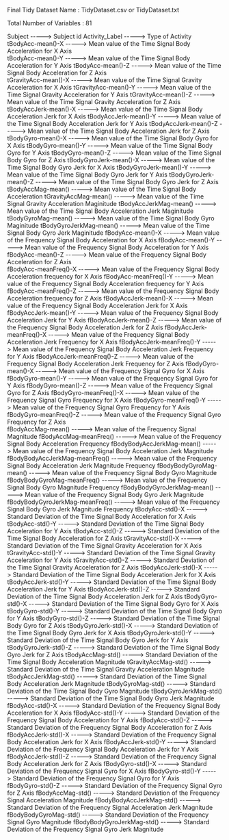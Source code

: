 Final Tidy Dataset Name : TidyDataset.csv or TidyDataset.txt

Total Number of Variables : 81

Subject                     ----->  Subject id
Activity_Label              ----->  Type of Activity   
tBodyAcc-mean()-X           ----->  Mean value of the Time Signal Body Acceleration for X Axis    
tBodyAcc-mean()-Y           ----->  Mean value of the Time Signal Body Acceleration for Y Axis 
tBodyAcc-mean()-Z           ----->  Mean value of the Time Signal Body Acceleration for Z Axis   
tGravityAcc-mean()-X        ----->  Mean value of the Time Signal Gravity Acceleration for X Axis 
tGravityAcc-mean()-Y        ----->  Mean value of the Time Signal Gravity Acceleration for Y Axis 
tGravityAcc-mean()-Z        ----->  Mean value of the Time Signal Gravity Acceleration for Z Axis
tBodyAccJerk-mean()-X       ----->  Mean value of the Time Signal Body Acceleration Jerk for X Axis
tBodyAccJerk-mean()-Y       ----->  Mean value of the Time Signal Body Acceleration Jerk for Y Axis
tBodyAccJerk-mean()-Z       ----->  Mean value of the Time Signal Body Acceleration Jerk for Z Axis 
tBodyGyro-mean()-X          ----->  Mean value of the Time Signal Body Gyro for X Axis
tBodyGyro-mean()-Y          ----->  Mean value of the Time Signal Body Gyro for Y Axis
tBodyGyro-mean()-Z          ----->  Mean value of the Time Signal Body Gyro for Z Axis
tBodyGyroJerk-mean()-X      ----->  Mean value of the Time Signal Body Gyro Jerk for X Axis
tBodyGyroJerk-mean()-Y      ----->  Mean value of the Time Signal Body Gyro Jerk for Y Axis
tBodyGyroJerk-mean()-Z      ----->  Mean value of the Time Signal Body Gyro Jerk for Z Axis
tBodyAccMag-mean()          ----->  Mean value of the Time Signal Body Acceleration
tGravityAccMag-mean()       ----->  Mean value of the Time Signal Gravity Acceleration Maginitude
tBodyAccJerkMag-mean()      ----->  Mean value of the Time Signal Body Acceleration Jerk Maginitude 
tBodyGyroMag-mean()         ----->  Mean value of the Time Signal Body Gyro Maginitude
tBodyGyroJerkMag-mean()     ----->  Mean value of the Time Signal Body Gyro Jerk Maginitude
fBodyAcc-mean()-X           ----->  Mean value of the Frequency Signal Body Acceleration for X Axis
fBodyAcc-mean()-Y           ----->  Mean value of the Frequency Signal Body Acceleration for Y Axis
fBodyAcc-mean()-Z           ----->  Mean value of the Frequency Signal Body Acceleration for Z Axis   
fBodyAcc-meanFreq()-X       ----->  Mean value of the Frequency Signal Body Acceleration frequency for X Axis 
fBodyAcc-meanFreq()-Y       ----->  Mean value of the Frequency Signal Body Acceleration frequency for Y Axis 
fBodyAcc-meanFreq()-Z       ----->  Mean value of the Frequency Signal Body Acceleration frequency for Z Axis
fBodyAccJerk-mean()-X       ----->  Mean value of the Frequency Signal Body Acceleration Jerk for X Axis
fBodyAccJerk-mean()-Y       ----->  Mean value of the Frequency Signal Body Acceleration Jerk for Y Axis
fBodyAccJerk-mean()-Z       ----->  Mean value of the Frequency Signal Body Acceleration Jerk for Z Axis
fBodyAccJerk-meanFreq()-X   ----->  Mean value of the Frequency Signal Body Acceleration Jerk Frequency for X Axis
fBodyAccJerk-meanFreq()-Y   ----->  Mean value of the Frequency Signal Body Acceleration Jerk Frequency for Y Axis
fBodyAccJerk-meanFreq()-Z   ----->  Mean value of the Frequency Signal Body Acceleration Jerk Frequency for Z Axis
fBodyGyro-mean()-X          ----->  Mean value of the Frequency Signal Gyro for X Axis
fBodyGyro-mean()-Y          ----->  Mean value of the Frequency Signal Gyro for Y Axis
fBodyGyro-mean()-Z          ----->  Mean value of the Frequency Signal Gyro for Z Axis
fBodyGyro-meanFreq()-X      ----->  Mean value of the Frequency Signal Gyro Frequency for X Axis 
fBodyGyro-meanFreq()-Y      ----->  Mean value of the Frequency Signal Gyro Frequency for Y Axis 
fBodyGyro-meanFreq()-Z      ----->  Mean value of the Frequency Signal Gyro Frequency for Z Axis  
fBodyAccMag-mean()          ----->  Mean value of the Frequency Signal Magnitude
fBodyAccMag-meanFreq()      ----->  Mean value of the Frequency Signal Body Acceleration Frequency
fBodyBodyAccJerkMag-mean()  ----->  Mean value of the Frequency Signal Body Acceleration Jerk Magnitude
fBodyBodyAccJerkMag-meanFreq() ----->  Mean value of the Frequency Signal Body Acceleration Jerk Magnitude Frequency
fBodyBodyGyroMag-mean()     ----->  Mean value of the Frequency Signal Body Gyro Magnitude
fBodyBodyGyroMag-meanFreq() ----->  Mean value of the Frequency Signal Body Gyro Magnitude Frequency
fBodyBodyGyroJerkMag-mean() ----->  Mean value of the Frequency Signal Body Gyro Jerk Magnitude
fBodyBodyGyroJerkMag-meanFreq() ----->  Mean value of the Frequency Signal Body Gyro Jerk Magnitude Frequency
tBodyAcc-std()-X            ----->  Standard Deviation of the Time Signal Body Acceleration for X Axis 
tBodyAcc-std()-Y            ----->  Standard Deviation of the Time Signal Body Acceleration for Y Axis 
tBodyAcc-std()-Z            ----->  Standard Deviation of the Time Signal Body Acceleration for Z Axis 
tGravityAcc-std()-X         ----->  Standard Deviation of the Time Signal Gravity Acceleration for X Axis
tGravityAcc-std()-Y         ----->  Standard Deviation of the Time Signal Gravity Acceleration for Y Axis
tGravityAcc-std()-Z         ----->  Standard Deviation of the Time Signal Gravity Acceleration for Z Axis
tBodyAccJerk-std()-X        ----->  Standard Deviation of the Time Signal Body Acceleration Jerk for X Axis
tBodyAccJerk-std()-Y        ----->  Standard Deviation of the Time Signal Body Acceleration Jerk for Y Axis 
tBodyAccJerk-std()-Z        ----->  Standard Deviation of the Time Signal Body Acceleration Jerk for Z Axis 
tBodyGyro-std()-X           ----->  Standard Deviation of the Time Signal Body Gyro for X Axis
tBodyGyro-std()-Y           ----->  Standard Deviation of the Time Signal Body Gyro for Y Axis
tBodyGyro-std()-Z           ----->  Standard Deviation of the Time Signal Body Gyro for Z Axis
tBodyGyroJerk-std()-X       ----->  Standard Deviation of the Time Signal Body Gyro Jerk for X Axis
tBodyGyroJerk-std()-Y       ----->  Standard Deviation of the Time Signal Body Gyro Jerk for Y Axis
tBodyGyroJerk-std()-Z       ----->  Standard Deviation of the Time Signal Body Gyro Jerk for Z Axis
tBodyAccMag-std()           ----->  Standard Deviation of the Time Signal Body Acceleration Magnitude
tGravityAccMag-std()        ----->  Standard Deviation of the Time Signal Gravity Acceleration Magnitude
tBodyAccJerkMag-std()       ----->  Standard Deviation of the Time Signal Body Acceleration Jerk Magnitude
tBodyGyroMag-std()          ----->  Standard Deviation of the Time Signal Body Gyro Magnitude
tBodyGyroJerkMag-std()      ----->  Standard Deviation of the Time Signal Body Gyro Jerk Magnitude
fBodyAcc-std()-X            ----->  Standard Deviation of the Frequency Signal Body Acceleration for X Axis
fBodyAcc-std()-Y            ----->  Standard Deviation of the Frequency Signal Body Acceleration for Y Axis
fBodyAcc-std()-Z            ----->  Standard Deviation of the Frequency Signal Body Acceleration for Z Axis
fBodyAccJerk-std()-X        ----->  Standard Deviation of the Frequency Signal Body Acceleration Jerk for X Axis
fBodyAccJerk-std()-Y        ----->  Standard Deviation of the Frequency Signal Body Acceleration Jerk for Y Axis
fBodyAccJerk-std()-Z        ----->  Standard Deviation of the Frequency Signal Body Acceleration Jerk for Z Axis
fBodyGyro-std()-X           ----->  Standard Deviation of the Frequency Signal Gyro for X Axis
fBodyGyro-std()-Y           ----->  Standard Deviation of the Frequency Signal Gyro for Y Axis  
fBodyGyro-std()-Z           ----->  Standard Deviation of the Frequency Signal Gyro for Z Axis
fBodyAccMag-std()           ----->  Standard Deviation of the Frequency Signal Acceleration Magnitude
fBodyBodyAccJerkMag-std()   ----->  Standard Deviation of the Frequency Signal Acceleration Jerk Magnitude
fBodyBodyGyroMag-std()      ----->  Standard Deviation of the Frequency Signal Gyro Magnitude
fBodyBodyGyroJerkMag-std()  ----->  Standard Deviation of the Frequency Signal Gyro Jerk Magnitude 

